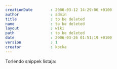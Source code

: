 ```yaml
---
creationDate        : 2006-03-12 14:29:06 +0100 
author              : admin 
title               : to be deleted 
name                : to be deleted 
layout              : wiki 
path                : to be deleted 
date                : 2006-03-26 01:51:19 +0100 
version             : 1 
creator             : kocka 
---
```

Torlendo snippek listaja:


